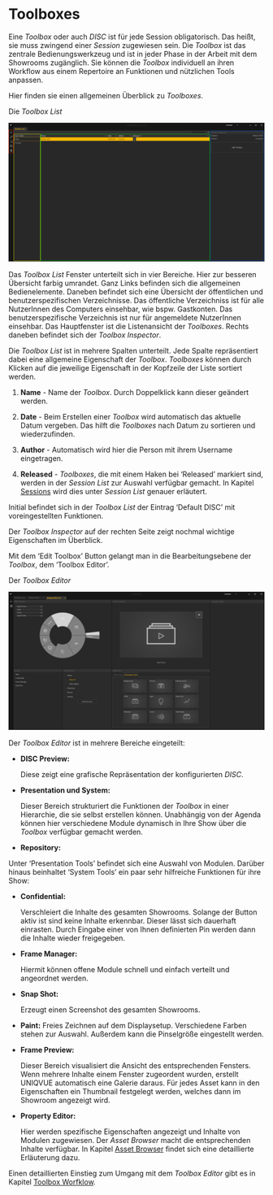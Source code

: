 # Toolboxes 

Eine *Toolbox* oder auch *DISC* ist für jede Session obligatorisch. Das heißt, sie muss zwingend einer *Session* zugewiesen sein. Die *Toolbox* ist das zentrale Bedienungswerkzeug und ist in jeder Phase in der Arbeit mit dem Showrooms zugänglich. Sie können die *Toolbox* individuell an ihren Workflow aus einem Repertoire an Funktionen und nützlichen Tools anpassen. 
 
Hier finden sie einen allgemeinen Überblick zu *Toolboxes*.
 
Die *Toolbox List*

![Placeholder](img/Manager/ToolboxListNew.PNG) 


Das *Toolbox List* Fenster unterteilt sich in vier Bereiche. Hier zur besseren Übersicht farbig umrandet. Ganz Links befinden sich die allgemeinen Bedienelemente.
Daneben befindet sich eine Übersicht der öffentlichen und benutzerspezifischen Verzeichnisse. Das öffentliche Verzeichniss ist für alle NutzerInnen des Computers einsehbar, wie bspw. Gastkonten. Das benutzerspezifische Verzeichnis ist nur für angemeldete NutzerInnen einsehbar. Das Hauptfenster ist die Listenansicht der *Toolboxes*. Rechts daneben befindet sich der *Toolbox Inspector*. 

Die *Toolbox List* ist in mehrere Spalten unterteilt. Jede Spalte repräsentiert dabei eine allgemeine Eigenschaft der *Toolbox*. *Toolboxes* können durch Klicken auf die jeweilige Eigenschaft in der Kopfzeile der Liste sortiert werden. 

 

1.    **Name** - Name der *Toolbox*. Durch Doppelklick kann dieser geändert werden. 

 

2.    **Date** - Beim Erstellen einer *Toolbox* wird automatisch das aktuelle Datum vergeben. Das hilft die *Toolboxes* nach Datum zu sortieren und wiederzufinden. 

 

3.    **Author** - Automatisch wird hier die Person mit ihrem Username eingetragen. 

 

4.    **Released** - *Toolboxes*, die mit einem Haken bei ‘Released’ markiert sind, werden in der *Session List* zur Auswahl verfügbar gemacht. In Kapitel [Sessions](006_sessions.md) wird dies unter *Session List* genauer erläutert.  

Initial befindet sich in der *Toolbox List* der Eintrag ‘Default DISC’ mit voreingestellten Funktionen.  

Der *Toolbox Inspector* auf der rechten Seite zeigt nochmal wichtige Eigenschaften im Überblick. 

Mit dem ‘Edit Toolbox’ Button gelangt man in die Bearbeitungsebene der *Toolbox*, dem ‘Toolbox Editor’. 

Der *Toolbox Editor*


![ToolboxEditor](img/Manager/Toolbox_Editor.PNG)


Der *Toolbox Editor* ist in mehrere Bereiche eingeteilt: 


* **DISC Preview:**

    Diese zeigt eine grafische Repräsentation der konfigurierten *DISC*.

* **Presentation und System:**

    Dieser Bereich strukturiert die Funktionen der *Toolbox* in einer Hierarchie, die sie selbst erstellen können. Unabhängig von der Agenda können hier verschiedene Module dynamisch in Ihre Show über die *Toolbox* verfügbar gemacht werden.

* **Repository:**
<!---
    Unter ‘Presentation Tools’ befindet sich eine Auswahl von Modulen wie sie in Kapitel [Modul](module.md) detailliert erläutert werden. Darüber hinaus beinhaltet ‘System Tools’ ein paar sehr hilfreiche Funktionen für ihre Show: 
--->

Unter ‘Presentation Tools’ befindet sich eine Auswahl von Modulen. Darüber hinaus beinhaltet ‘System Tools’ ein paar sehr hilfreiche Funktionen für ihre Show:

-  **Confidential:** 

    Verschleiert die Inhalte des gesamten Showrooms. Solange der Button aktiv ist sind keine Inhalte erkennbar. Dieser lässt sich dauerhaft einrasten. Durch Eingabe einer von Ihnen definierten Pin werden dann die Inhalte wieder freigegeben.</li>

- **Frame Manager:**

    Hiermit können offene Module schnell und einfach verteilt und angeordnet werden.


- **Snap Shot:** 

    Erzeugt einen Screenshot des gesamten Showrooms.

- **Paint:**
    Freies Zeichnen auf dem Displaysetup. Verschiedene Farben stehen zur Auswahl. Außerdem kann die Pinselgröße eingestellt werden.

* **Frame Preview:**

    Dieser Bereich visualisiert die Ansicht des entsprechenden Fensters. Wenn mehrere Inhalte einem Fenster zugeordent wurden, erstellt UNIQVUE automatisch eine Galerie daraus. Für jedes Asset kann in den Eigenschaften ein Thumbnail festgelegt werden, welches dann im Showroom angezeigt wird.

* **Property Editor:**

    Hier werden spezifische Eigenschaften angezeigt und Inhalte von Modulen zugewiesen. Der *Asset Browser* macht die entsprechenden Inhalte verfügbar. In Kapitel [Asset Browser](050_assetbrowser.md) findet sich eine detaillierte Erläuterung dazu.


Einen detaillierten Einstieg zum Umgang mit dem *Toolbox Editor* gibt es in Kapitel [Toolbox Worfklow](052_toolboxworkflow.md). 


